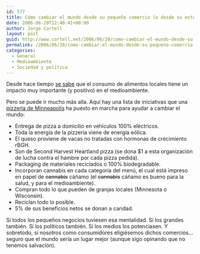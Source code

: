 ```yaml
---
id: 577
title: Cómo cambiar el mundo desde su pequeño comercio (o desde su estómago)
date: 2006-06-28T12:40:41+00:00
author: Jorge Cortell
layout: post
guid: http://www.cortell.net/2006/06/28/como-cambiar-el-mundo-desde-su-pequeno-comercio-o-desde-su-estomago/
permalink: /2006/06/28/como-cambiar-el-mundo-desde-su-pequeno-comercio-o-desde-su-estomago/
categories:
  - General
  - Medioambiente
  - Sociedad y polí­tica
---
```

Desde hace tiempo <a target="_blank" title="Local food" href="http://www.worldwatch.org/node/4132">se sabe</a> que el consumo de alimentos locales tiene un impacto muy importante (y positivo) en el medioambiente.

Pero se puede ir mucho más alla. Aquí­ hay una lista de iniciativas que una <a target="_blank" title="GalacticPizza" href="http://www.galacticpizza.com/gpvsnof.html">pizzerí­a de Minneapolis</a> ha puesto en marcha para ayudar a cambiar el mundo:

  * Entrega de pizza a domicilio en vehí­culos 100% eléctricos.
  * Toda la energí­a de la pizzerí­a viene de energí­a eólica.
  * El queso proviene de vacas no tratadas con hormonas de crecimiento rBGH.
  * Son de Second Harvest Heartland pizza (se dona $1 a esta organización de lucha contra el hambre por cada pizza pedida).
  * Packaging de materiales reciclados o 100% biodegradable.
  * Incorporan cannabis en cada categorí­a del menú, el cual está impreso en papel de <s>cannabis</s> cáñamo (el <s>cannabis</s> cáñamo es bueno para la salud, y para el medioambiente).
  * Compran todo lo que pueden de granjas locales (Minnesota o Wisconsin).
  * Reciclan todo lo posible.
  * 5% de sus beneficios netos se donan a caridad.

Si todos los pequeños negocios tuviesen esa mentalidad. Si los grandes también. Si los polí­ticos también. Si los medios los potenciasen. Y sobretodo, si nosotros como consumidores eligiésemos dichos comercios&#8230; seguro que el mundo serí­a un lugar mejor (aunque sigo opinando que no tenemos salvación).